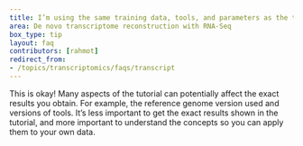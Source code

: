 ```yaml
---
title: I’m using the same training data, tools, and parameters as the tutorial, but I get a different number of transcripts with a significant change in gene expression between the G1E and megakaryocyte cellular states. Why?
area: De novo transcriptome reconstruction with RNA-Seq
box_type: tip
layout: faq
contributors: [rahmot]
redirect_from:
- /topics/transcriptomics/faqs/transcript
---
```


This is okay! Many aspects of the tutorial can potentially affect the exact results you obtain. For example, the reference genome version used and versions of tools. It’s less important to get the exact results shown in the tutorial, and more important to understand the concepts so you can apply them to your own data.
